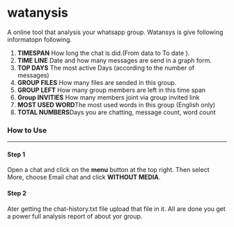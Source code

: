 # watanysis
A online tool that analysis your whatsapp group.
Watansys is give following informatopn following.<br> 
1. <b>TIMESPAN</b> How long the chat is did.(From data to To date ).<br>
2. <b>TIME LINE</b>  Date and how many messages are send in a graph form.<br>
3. <b>TOP DAYS</b> The most active Days (according to the number of messages)<br>
4. <b>GROUP FILES</b> How many files are sended in this group.<br>
5. <b>GROUP LEFT</b> How many group members are left in this time span<br>
6. <b>Group INVITIES</b> How many members joint via group invited link<br>
7. <b>MOST USED WORD</b>The most used words in this group (English only)<br>
8. <b>TOTAL NUMBERS</b>Days you are chatting, message count, word count<br>
<h3>How to Use</h3><hr>
<h4>Step 1</h4>
<p>Open a chat and click on the <b>menu</b> button at the top right. Then select More, choose Email chat and click <b>WITHOUT MEDIA</b>.</p>
<h4>Step 2</h4>
<p>Ater getting the chat-history.txt file upload that file in it. All are done you get a power full analysis report of about yor group.</ppp
